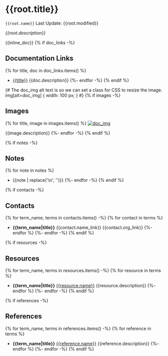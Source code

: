 # {{root.title}}
`{{root.name}}` Last Update: {{root.modified}}

_{{root.description}}_

{{inline_doc}}
{% if doc_links -%}
## Documentation Links
{% for title, doc in doc_links.items() %}
* [{{title}}]({{doc.url}}) {{doc.description}}
{%- endfor -%}
{% endif %}

 {# The doc_img alt text is so we can set a class for CSS to resize the image. img[alt=doc_img] { width: 100 px; } #}
{% if images -%}
## Images
{% for title, image in images.items() %}
[![doc_img]({{image.url}} "{{title}}")]({{image.url}})

{{image.description}}
{%- endfor -%}
{% endif %}


{% if notes -%} 
## Notes
{% for note in notes %}
* {{note | replace('\n', '')}}
{%- endfor -%}
{% endif %}

{% if contacts -%} 
## Contacts
{% for term_name, terms in contacts.items() -%}
    {% for contact in terms %}
* **{{term_name|title}}** {{contact.name_link}} {{contact.org_link}} 
{%- endfor %}
{%- endfor -%}
{% endif %}

{% if resources -%} 
## Resources
{% for term_name, terms in resources.items() -%}
    {% for resource in terms %}
* **{{term_name|title}}** [{{resource.name}}]({{resource.url}}) {{resource.description}}
{%- endfor %}
{%- endfor -%}
{% endif %}

{% if references -%} 
## References
{% for term_name, terms in references.items() -%}
    {% for reference in terms %}
* **{{term_name|title}}** [{{reference.name}}]({{resource.url}}) {{reference.description}}
{%- endfor %}
{%- endfor -%}
{% endif %}
